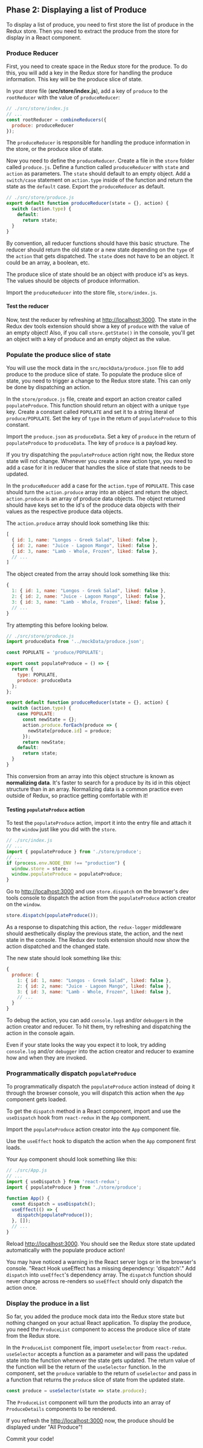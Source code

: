 ## Phase 2: Displaying a list of Produce

To display a list of produce, you need to first store the list of produce in the
Redux store. Then you need to extract the produce from the store for display in
a React component.

### Produce Reducer

First, you need to create space in the Redux store for the produce. To do this,
you will add a key in the Redux store for handling the produce information. This
key will be the produce slice of state.

In your store file (__src/store/index.js__), add a key of `produce` to the
`rootReducer` with the value of `produceReducer`:

```js
// ./src/store/index.js
// ...
const rootReducer = combineReducers({
  produce: produceReducer
});
```

The `produceReducer` is responsible for handling the produce information in the
store, or the produce slice of state.

Now you need to define the `produceReducer`. Create a file in the `store`
folder called `produce.js`. Define a function called `produceReducer` with
`state` and `action` as parameters. The `state` should default to an empty
object. Add a `switch/case` statement on `action.type` inside of the function
and return the state as the `default` case. Export the `produceReducer` as
default.

```js
// ./src/store/produce.js
export default function produceReducer(state = {}, action) {
  switch (action.type) {
    default:
      return state;
  }
}
```

By convention, all reducer functions should have this basic structure. The
reducer should return the old state or a new state depending on the `type` of
the `action` that gets dispatched. The `state` does not have to be an object. It
could be an array, a boolean, etc.

The produce slice of state should be an object with produce id's as keys. The
values should be objects of produce information.

Import the `produceReducer` into the store file, `store/index.js`.

#### Test the reducer

Now, test the reducer by refreshing at [http://localhost:3000]. The state in the
Redux dev tools extension should show a key of `produce` with the value of an
empty object! Also, if you call `store.getState()` in the console, you'll get
an object with a key of produce and an empty object as the value.

### Populate the produce slice of state

You will use the mock data in the `src/mockData/produce.json` file to add
produce to the produce slice of state. To populate the produce slice of state,
you need to trigger a change to the Redux store state. This can only be done by
dispatching an action.

In the `store/produce.js` file, create and export an action creator called
`populateProduce`. This function should return an object with a unique `type`
key. Create a constant called `POPULATE` and set it to a string literal of
`produce/POPULATE`. Set the key of `type` in the return of `populateProduce` to
this constant.

Import the `produce.json` as `produceData`. Set a key of `produce` in the return
of `populateProduce` to `produceData`. The key of `produce` is a payload key.

If you try dispatching the `populateProduce` action right now, the Redux store
state will not change. Whenever you create a new action type, you need to add a
case for it in reducer that handles the slice of state that needs to be updated.

In the `produceReducer` add a case for the `action.type` of `POPULATE`. This
case should turn the `action.produce` array into an object and return the
object. `action.produce` is an array of produce data objects. The object
returned should have keys set to the id's of the produce data objects with their
values as the respective produce data objects.

The `action.produce` array should look something like this:

```js
[
  { id: 1, name: "Longos - Greek Salad", liked: false },
  { id: 2, name: "Juice - Lagoon Mango", liked: false },
  { id: 3, name: "Lamb - Whole, Frozen", liked: false },
  // ...
]
```

The object created from the array should look something like this:

```js
{
  1: { id: 1, name: "Longos - Greek Salad", liked: false },
  2: { id: 2, name: "Juice - Lagoon Mango", liked: false },
  3: { id: 3, name: "Lamb - Whole, Frozen", liked: false },
  // ...
}
```

Try attempting this before looking below.

```js
// ./src/store/produce.js
import produceData from '../mockData/produce.json';

const POPULATE = 'produce/POPULATE';

export const populateProduce = () => {
  return {
    type: POPULATE,
    produce: produceData
  };
};

export default function produceReducer(state = {}, action) {
  switch (action.type) {
    case POPULATE:
      const newState = {};
      action.produce.forEach(produce => {
        newState[produce.id] = produce;
      });
      return newState;
    default:
      return state;
  }
}
```

This conversion from an array into this object structure is known as
**normalizing data**. It's faster to search for a produce by its id in this
object structure than in an array. Normalizing data is a common practice even
outside of Redux, so practice getting comfortable with it!

#### Testing `populateProduce` action

To test the `populateProduce` action, import it into the entry file and attach
it to the `window` just like you did with the `store`.

```js
// ./src/index.js
// ...
import { populateProduce } from './store/produce';
// ...
if (process.env.NODE_ENV !== "production") {
  window.store = store;
  window.populateProduce = populateProduce;
}
```

Go to [http://localhost:3000] and use `store.dispatch` on the browser's dev
tools console to dispatch the action from the `populateProduce` action creator
on the `window`.

```js
store.dispatch(populateProduce());
```

As a response to dispatching this action, the `redux-logger` middleware should
aesthetically display the previous state, the action, and the next state in the
console. The Redux dev tools extension should now show the action dispatched
and the changed state.

The new state should look something like this:

```js
{
  produce: {
    1: { id: 1, name: "Longos - Greek Salad", liked: false },
    2: { id: 2, name: "Juice - Lagoon Mango", liked: false },
    3: { id: 3, name: "Lamb - Whole, Frozen", liked: false },
    // ...
  }
}
```

To debug the action, you can add `console.log`s and/or `debugger`s in the
action creator and reducer. To hit them, try refreshing and dispatching the
action in the console again.

Even if your state looks the way you expect it to look, try adding `console.log`
and/or `debugger` into the action creator and reducer to examine how and when
they are invoked.

### Programmatically dispatch `populateProduce`

To programmatically dispatch the `populateProduce` action instead of doing it
through the browser console, you will dispatch this action when the `App`
component gets loaded.

To get the `dispatch` method in a React component, import and use the
`useDispatch` hook from `react-redux` in the `App` component.

Import the `populateProduce` action creator into the `App` component file.

Use the `useEffect` hook to dispatch the action when the `App` component first
loads.

Your `App` component should look something like this:

```js
// ./src/App.js
// ...
import { useDispatch } from 'react-redux';
import { populateProduce } from './store/produce';

function App() {
  const dispatch = useDispatch();
  useEffect(() => {
    dispatch(populateProduce());
  }, []);
  // ...
}
```

Reload [http://localhost:3000]. You should see the Redux store state updated
automatically with the populate produce action!

You may have noticed a warning in the React server logs or in the browser's
console. "React Hook useEffect has a missing dependency: 'dispatch'." Add
`dispatch` into `useEffect`'s dependency array. The `dispatch` function should
never change across re-renders so `useEffect` should only dispatch the action
once.

### Display the produce in a list

So far, you added the produce mock data into the Redux store state but nothing
changed on your actual React application. To display the produce, you need the
`ProduceList` component to access the produce slice of state from the Redux
store.

In the `ProduceList` component file, import `useSelector` from `react-redux`.
`useSelector` accepts a function as a parameter and will pass the updated
state into the function whenever the state gets updated. The return value of
the function will be the return of the `useSelector` function. In the component,
set the `produce` variable to the return of `useSelector` and pass in a function
that returns the `produce` slice of state from the updated state.

```js
const produce = useSelector(state => state.produce);
```

The `ProduceList` component will turn the products into an array of
`ProduceDetails` components to be rendered.

If you refresh the [http://localhost:3000] now, the produce should be displayed
under "All Produce"!

Commit your code!

[http://localhost:3000]: http://localhost:3000
